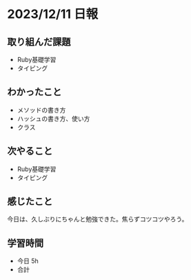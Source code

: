# 2023/12/11 日報

## 取り組んだ課題
- Ruby基礎学習
- タイピング

## わかったこと
- メソッドの書き方
- ハッシュの書き方、使い方
- クラス

## 次やること
- Ruby基礎学習
- タイピング

## 感じたこと
今日は、久しぶりにちゃんと勉強できた。焦らずコツコツやろう。

## 学習時間
- 今日 5h
- 合計 

